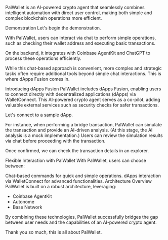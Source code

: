 PalWallet is an AI-powered crypto agent that seamlessly combines intelligent automation with direct user control, making both simple and complex blockchain operations more efficient.

Demonstration
Let's begin the demonstration.

With PalWallet, users can interact via chat to perform simple operations, such as checking their wallet address and executing basic transactions.

On the backend, it integrates with Coinbase AgentKit and ChatGPT to process these operations efficiently.

While this chat-based approach is convenient, more complex and strategic tasks often require additional tools beyond simple chat interactions. This is where dApps Fusion comes in.

Introducing dApps Fusion
PalWallet includes dApps Fusion, enabling users to connect directly with decentralized applications (dApps) via WalletConnect. This AI-powered crypto agent serves as a co-pilot, adding valuable external services such as security checks for safer transactions.

Let's connect to a sample dApp.

For instance, when performing a bridge transaction, PalWallet can simulate the transaction and provide an AI-driven analysis. (At this stage, the AI analysis is a mock implementation.) Users can review the simulation results via chat before proceeding with the transaction.

Once confirmed, we can check the transaction details in an explorer.

Flexible Interaction with PalWallet
With PalWallet, users can choose between:

Chat-based commands for quick and simple operations.
dApps interaction via WalletConnect for advanced functionalities.
Architecture Overview
PalWallet is built on a robust architecture, leveraging:

- Coinbase AgentKit
- Autonome
- Base Network

By combining these technologies, PalWallet successfully bridges the gap between user needs and the capabilities of an AI-powered crypto agent.

Thank you so much, this is all about PalWallet.
